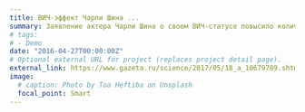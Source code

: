 ```yaml
---
title: ВИЧ-эффект Чарли Шина ...
summary: Заявление актера Чарли Шина о своем ВИЧ-статусе повысило количество продаж экспресс-тестов на ВИЧ ...
# tags:
# - Demo
date: "2016-04-27T00:00:00Z"
# Optional external URL for project (replaces project detail page).
external_link: https://www.gazeta.ru/science/2017/05/18_a_10679789.shtml
image:
  # caption: Photo by Toa Heftiba on Unsplash
  focal_point: Smart
---
```

